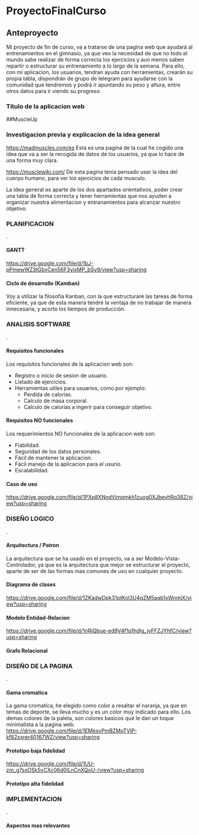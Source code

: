 # ProyectoFinalCurso


## Anteproyecto

Mi proyecto de fin de curso, va a tratarse de una pagina web que ayudará al entrenamientos en el gimnasio, ya que veo la necesidad de que no todo el mundo sabe realizar de forma correcta los ejercicios y aun menos saben repartir o estructurar su entrenamiento a lo largo de la semana. Para ello, con mi aplicacion, los usuarios, tendran ayuda con herramientas, crearán su propia tabla, dispondrán de grupo de telegram para ayudarse con la comunidad que tendremos y podrá ir apuntando su peso y altura, entre otros datos para ir viendo su progreso.

### Titulo de la aplicacion web
##MuscleUp

### Investigacion previa y explicacion de la idea general

https://madmuscles.com/es
Esta es una pagina de la cual he cogido una idea que va a ser la recogida de datos de los usuarios, ya que lo hace de una forma muy clara.

https://musclewiki.com/
De esta pagina tenia pensado usar la idea del cuerpo humano, para ver los ejercicios de cada musculo.

La idea general es aparte de los dos apartados orientativos, poder crear una tabla de forma correcta y tener herramientas que nos ayuden a organizar nuestra alimentacion y entranamientos para alcanzar nuestro objetivo.


### PLANIFICACION
.
#### GANTT
https://drive.google.com/file/d/1bJ-pPmewWZ3tGbvCen56F3yixMP_bSy9/view?usp=sharing

#### Ciclo de desarrollo (Kamban)
Voy a utilizar la filosofía Kanban, con la que estructuraré las tareas de forma eficiente, ya que de esta manera tendré la ventaja de no trabajar de manera innecesaria, y acorto los tiempos de producción.

### ANALISIS SOFTWARE
.
#### Requisitos funcionales
Los requisitos funcionales de la aplicacion web son:
  - Registro o inicio de sesion de usuario.
  - Listado de ejercicios.
  - Herramientas utiles para usuarios, como por ejemplo:
    - Perdida de calorias.
    - Calculo de masa corporal.
    - Calculo de calorias a ingerir para conseguir objetivo.

#### Requisitos NO funcionales
Los requerimientos NO funcionales de la aplicacion web son:
  - Fiabilidad.
  - Seguridad de los datos personales.
  - Fácil de mantener la aplicacion.
  - Fácil manejo de la aplicacion para el usurio.
  - Escalabilidad.

#### Caso de uso
https://drive.google.com/file/d/1PXp8XNndVimqmkh1zuog0XJbevhRq38Z/view?usp=sharing

### DISEÑO LOGICO
.
#### Arquitectura / Patron
La arquitectura que se ha usado en el proyecto, va a ser Modelo-Vista-Controlador, ya que es la arquitectura que mejor se estructurar el proyecto, aparte de ser de las formas mas comunes de uso en cualquier proyecto.


#### Diagrama de clases
https://drive.google.com/file/d/1ZKadwDpk31ptKol3U4gZM5agb1xWnmjX/view?usp=sharing


#### Modelo Entidad-Relacion
https://drive.google.com/file/d/1nRiQbue-ed9V4f1p1hdlg_jyFFZJYhfC/view?usp=sharing

####  Grafo Relacional




### DISEÑO DE LA PAGINA
.
#### Gama cromatica
La gama cromatica, he elegido como color a resaltar el naranja, ya que en temas de deporte, se lleva mucho y es un color muy indicado para ello. Los demas colores de la paleta, son colores basicos que le dan un toque minimalista a la pagina web.
https://drive.google.com/file/d/1EMesvPmBZMoTVlP-kf82xxrer40167WZ/view?usp=sharing


#### Prototipo baja fidelidad
https://drive.google.com/file/d/1UU-zm_g7ssOSk5vCXc06d0ILnCnXQoU-/view?usp=sharing


#### Prototipo alta fidelidad



### IMPLEMENTACION
.
#### Aspectos mas relevantes




